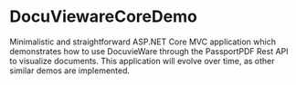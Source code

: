 # DocuViewareCoreDemo
Minimalistic and straightforward ASP.NET Core MVC application which demonstrates how to use DocuvieWare through the PassportPDF Rest API to visualize documents. This application will evolve over time, as other similar demos are implemented.
